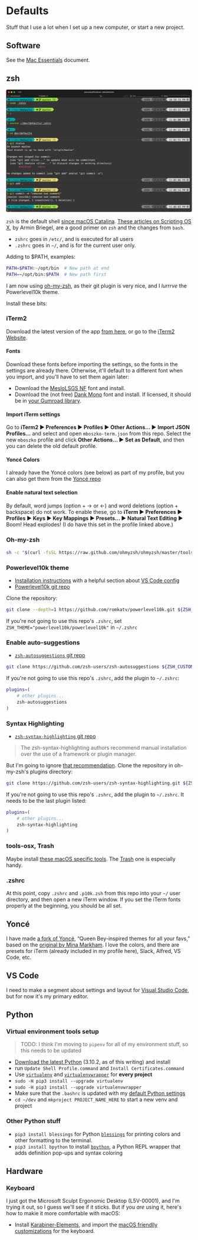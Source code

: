 # Defaults

Stuff that I use a lot when I set up a new computer, or start a new project.

## Software

See the [Mac Essentials](https://github.com/bobtiki/defaults/blob/master/mac_essentials.md) document.

## zsh

![customized zsh screenshot](media/zsh.png "customized zsh screenshot")

`zsh` is the default shell [since macOS Catalina](https://support.apple.com/en-us/HT208050). [These articles on Scripting OS X](https://scriptingosx.com/2019/06/moving-to-zsh/), by Armin Briegel, are a good primer on `zsh` and the changes from `bash`.

- `zshrc` goes in `/etc/`, and is executed for all users
- `.zshrc` goes in `~/`, and is for the current user only.

Adding to $PATH, examples:

```zsh
PATH=$PATH:~/opt/bin  # New path at end
PATH=~/opt/bin:$PATH  # New path first
```

I am now using [oh-my-zsh](https://ohmyz.sh/), as their git plugin is very nice, and I *lurrrve* the Powerlevel10k theme.

Install these bits:

### iTerm2

Download the latest version of the app [from here](https://iterm2.com/downloads/stable/latest), or go to the [iTerm2 Website](https://iterm2.com).

#### Fonts

Download these fonts before importing the settings, so the fonts in the settings are already there. Otherwise, it'll default to a different font when you import, and you'll have to set them again later:

- Download the [MesloLSGS NF](https://github.com/romkatv/powerlevel10k#fonts) font and install.
- Download the (not free) [Dank Mono](https://philpl.gumroad.com/l/dank-mono) font and install. If licensed, it should be in [your Gumroad library](https://app.gumroad.com/library).

#### Import iTerm settings

Go to **iTerm2 ▶︎ Preferences ▶︎ Profiles ▶︎ Other Actions… ▶︎ Import JSON Profiles…** and select and open  `mboszko-term.json` from this repo. Select the new `mboszko` profile and click **Other Actions… ▶︎ Set as Default**, and then you can delete the old default profile.

#### Yoncé Colors

I already have the Yoncé colors (see below) as part of my profile, but you can also get them from the [Yoncé repo](https://github.com/swizzlevixen/yonce)

#### Enable natural text selection

By default, word jumps (option + → or ←) and word deletions (option + backspace) do not work. To enable these, go to **iTerm ▶︎ Preferences ▶︎ Profiles ▶︎ Keys ▶︎ Key Mappings ▶︎ Presets... ▶︎ Natural Text Editing** ▶︎ Boom! Head explodes! (I do have this set in the profile linked above.)

### Oh-my-zsh

```sh
sh -c "$(curl -fsSL https://raw.github.com/ohmyzsh/ohmyzsh/master/tools/install.sh)"
```

### Powerlevel10k theme

- [Installation instructions](https://gist.github.com/kevin-smets/8568070) with a helpful section about [VS Code config](https://gist.github.com/kevin-smets/8568070#visual-studio-code-config)
- [Powerlevel10k git repo](https://github.com/romkatv/powerlevel10k)

Clone the repository:

```zsh
git clone --depth=1 https://github.com/romkatv/powerlevel10k.git ${ZSH_CUSTOM:-$HOME/.oh-my-zsh/custom}/themes/powerlevel10k
```

If you're not going to use this repo's `.zshrc`, set `ZSH_THEME="powerlevel10k/powerlevel10k"` in `~/.zshrc`

### Enable auto-suggestions

- [`zsh-autosuggestions` git repo](https://github.com/zsh-users/zsh-autosuggestions)

```zsh
git clone https://github.com/zsh-users/zsh-autosuggestions ${ZSH_CUSTOM:-~/.oh-my-zsh/custom}/plugins/zsh-autosuggestions
```

If you're not going to use this repo's `.zshrc`, add the plugin to `~/.zshrc`:

```zsh
plugins=( 
    # other plugins...
    zsh-autosuggestions
)
```

### Syntax Highlighting

- [`zsh-syntax-highlighting` git repo](https://github.com/zsh-users/zsh-syntax-highlighting)

> The zsh-syntax-highlighting authors recommend manual installation over the use of a framework or plugin manager.

But I'm going to ignore [that recommendation](https://github.com/zsh-users/zsh-syntax-highlighting/blob/master/INSTALL.md#with-a-plugin-manager). Clone the repository in oh-my-zsh's plugins directory:

```zsh
git clone https://github.com/zsh-users/zsh-syntax-highlighting.git ${ZSH_CUSTOM:-~/.oh-my-zsh/custom}/plugins/zsh-syntax-highlighting
```

If you're not going to use this repo's `.zshrc`, add the plugin to `~/.zshrc`. It needs to be the last plugin listed:

```zsh
plugins=( 
    # other plugins...
    zsh-syntax-highlighting
)
```

### tools-osx, Trash

Maybe install [these macOS specific tools](https://github.com/morgant/tools-osx). The [Trash](https://github.com/morgant/tools-osx#trash) one is especially handy.

### .zshrc

At this point, copy `.zshrc` and `.p10k.zsh` from this repo into your `~/` user directory, and then open a new iTerm window. If you set the iTerm fonts properly at the beginning, you should be all set.

## Yoncé

I have made [a fork of Yoncé](https://github.com/swizzlevixen/yonce), “Queen Bey-inspired themes for all your favs,” based on the [original by Mina Markham](https://yoncetheme.com/). I love the colors, and there are presets for iTerm (already included in my profile here), Slack, Alfred, VS Code, etc.

## VS Code

I need to make a segment about settings and layout for [Visual Studio Code](https://code.visualstudio.com), but for now it's my primary editor.

## Python

### Virtual environment tools setup

> TODO: I think I'm moving to `pipenv` for all of my environment stuff, so this needs to be updated

- [Download the latest Python](https://www.python.org/downloads/mac-osx/) (3.10.2, as of this writing) and install
- run `Update Shell Profile.command` and `Install Certificates.command`
- Use [`virtualenv`](https://pypi.org/project/virtualenv/) and [`virtualenvwrapper`](https://pypi.org/project/virtualenvwrapper/) for **every project**
- `sudo -H pip3 install --upgrade virtualenv`
- `sudo -H pip3 install --upgrade virtualenvwrapper`
- Make sure that the `.bashrc` is updated with my [default Python settings](https://github.com/bobtiki/defaults/blob/master/.bashrc)
- `cd ~/dev` and `mkproject PROJECT_NAME_HERE` to start a new venv and project

### Other Python stuff

- `pip3 install blessings` for Python [`blessings`](https://github.com/erikrose/blessings) for printing colors and other formatting to the terminal.
- `pip3 install bpython` to install [`bpython`](https://bpython-interpreter.org/), a Python REPL wrapper that adds definition pop-ups and syntax coloring

## Hardware

### Keyboard

I just got the Microsoft Sculpt Ergonomic Desktop (L5V-00001), and I'm trying it out, so I guess we'll see if it sticks. But if you *are* using it, here's how to makie it more comfortable with macOS:

- Install [Karabiner-Elements](https://karabiner-elements.pqrs.org), and import the [macOS friendlly customizations](https://ke-complex-modifications.pqrs.org/#microsoft_sculpt_ergonomic_desktop) for the keyboard.